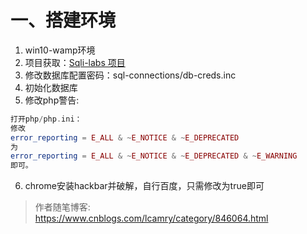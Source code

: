 # 一、搭建环境

1. win10-wamp环境
2. 项目获取：[Sqli-labs 项目](https://github.com/Audi-1/sqli-labs)
3. 修改数据库配置密码：sql-connections/db-creds.inc
4. 初始化数据库
5. 修改php警告:

```php
打开php/php.ini：
修改
error_reporting = E_ALL & ~E_NOTICE & ~E_DEPRECATED
为
error_reporting = E_ALL & ~E_NOTICE & ~E_DEPRECATED & ~E_WARNING
即可。
```
6. chrome安装hackbar并破解，自行百度，只需修改为true即可

> 作者随笔博客: <https://www.cnblogs.com/lcamry/category/846064.html>
